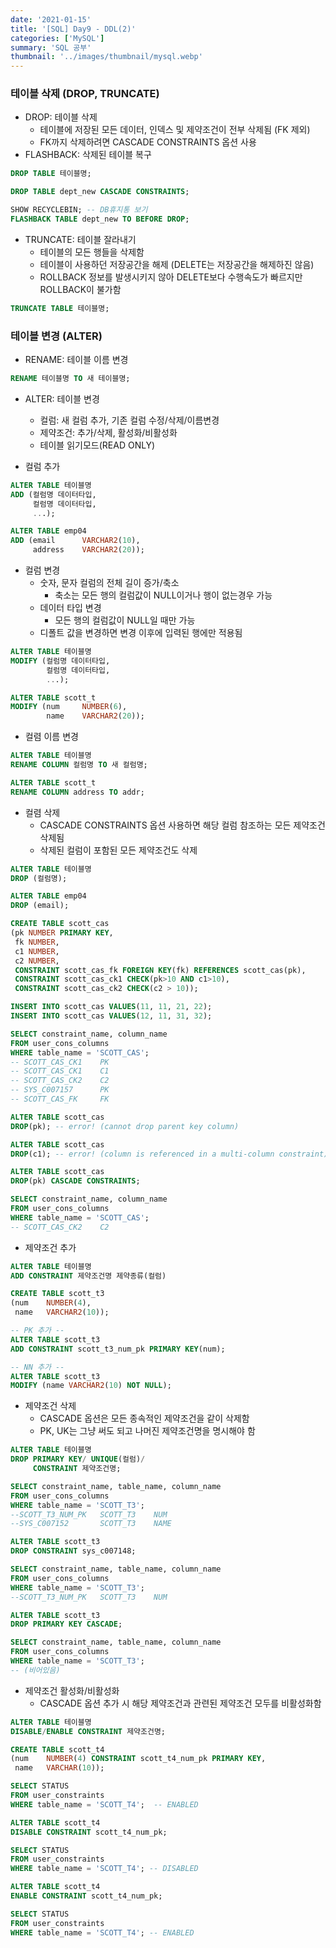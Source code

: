 ```yaml
---
date: '2021-01-15'
title: '[SQL] Day9 - DDL(2)'
categories: ['MySQL']
summary: 'SQL 공부'
thumbnail: '../images/thumbnail/mysql.webp'
---
```



### 테이블 삭제 (DROP, TRUNCATE)

- DROP: 테이블 삭제
	- 테이블에 저장된 모든 데이터, 인덱스 및 제약조건이 전부 삭제됨 (FK 제외)
	- FK까지 삭제하려면 CASCADE CONSTRAINTS 옵션 사용
- FLASHBACK: 삭제된 테이블 복구

```sql
DROP TABLE 테이블명;
```

```sql
DROP TABLE dept_new CASCADE CONSTRAINTS;

SHOW RECYCLEBIN; -- DB휴지통 보기
FLASHBACK TABLE dept_new TO BEFORE DROP;
```

- TRUNCATE: 테이블 잘라내기
	- 테이블의 모든 행들을 삭제함
	- 테이블이 사용하던 저장공간을 해제 (DELETE는 저장공간을 해제하진 않음)
	- ROLLBACK 정보를 발생시키지 않아 DELETE보다 수행속도가 빠르지만 ROLLBACK이 불가함

```sql
TRUNCATE TABLE 테이블명;
```


### 테이블 변경 (ALTER)

- RENAME: 테이블 이름 변경

```sql
RENAME 테이블명 TO 새 테이블명;
```

- ALTER: 테이블 변경
	- 컬럼: 새 컬럼 추가, 기존 컬럼 수정/삭제/이름변경
	- 제약조건: 추가/삭제, 활성화/비활성화
	- 테이블 읽기모드(READ ONLY)

- 컬럼 추가

```sql
ALTER TABLE 테이블명
ADD (컬럼명 데이터타입,
	 컬럼명 데이터타입,
	 ...);
```

```sql
ALTER TABLE emp04
ADD (email		VARCHAR2(10),
	 address	VARCHAR2(20));
```

- 컬럼 변경
	- 숫자, 문자 컬럼의 전체 길이 증가/축소
		- 축소는 모든 행의 컬럼값이 NULL이거나 행이 없는경우 가능
	- 데이터 타입 변경
		- 모든 행의 컬럼값이 NULL일 때만 가능
	- 디폴트 값을 변경하면 변경 이후에 입력된 행에만 적용됨

```sql
ALTER TABLE 테이블명
MODIFY (컬럼명 데이터타입,
		컬럼명 데이터타입,
		...);
```

```sql
ALTER TABLE scott_t
MODIFY (num		NUMBER(6),
        name	VARCHAR2(20));
```

- 컬렴 이름 변경

```sql
ALTER TABLE 테이블명
RENAME COLUMN 컬럼명 TO 새 컬럼명;
```

```sql
ALTER TABLE scott_t
RENAME COLUMN address TO addr;
```

- 컬렴 삭제
	- CASCADE CONSTRAINTS 옵션 사용하면 해당 컬럼 참조하는 모든 제약조건 삭제됨
	- 삭제된 컬럼이 포함된 모든 제약조건도 삭제

```sql
ALTER TABLE 테이블명
DROP (컬럼명);
```

```sql
ALTER TABLE emp04
DROP (email);
```

```sql
CREATE TABLE scott_cas
(pk NUMBER PRIMARY KEY,
 fk NUMBER,
 c1 NUMBER,
 c2 NUMBER,
 CONSTRAINT scott_cas_fk FOREIGN KEY(fk) REFERENCES scott_cas(pk),
 CONSTRAINT scott_cas_ck1 CHECK(pk>10 AND c1>10),
 CONSTRAINT scott_cas_ck2 CHECK(c2 > 10));

INSERT INTO scott_cas VALUES(11, 11, 21, 22);
INSERT INTO scott_cas VALUES(12, 11, 31, 32);

SELECT constraint_name, column_name
FROM user_cons_columns
WHERE table_name = 'SCOTT_CAS';
-- SCOTT_CAS_CK1	PK
-- SCOTT_CAS_CK1	C1
-- SCOTT_CAS_CK2	C2
-- SYS_C007157		PK
-- SCOTT_CAS_FK		FK

ALTER TABLE scott_cas
DROP(pk); -- error! (cannot drop parent key column)

ALTER TABLE scott_cas
DROP(c1); -- error! (column is referenced in a multi-column constraint)

ALTER TABLE scott_cas
DROP(pk) CASCADE CONSTRAINTS;

SELECT constraint_name, column_name
FROM user_cons_columns
WHERE table_name = 'SCOTT_CAS';
-- SCOTT_CAS_CK2	C2
```

- 제약조건 추가

```sql
ALTER TABLE 테이블명
ADD CONSTRAINT 제약조건명 제약종류(컬럼)
```

```sql
CREATE TABLE scott_t3
(num    NUMBER(4),
 name   VARCHAR2(10));

-- PK 추가 --
ALTER TABLE scott_t3
ADD CONSTRAINT scott_t3_num_pk PRIMARY KEY(num);

-- NN 추가 --
ALTER TABLE scott_t3
MODIFY (name VARCHAR2(10) NOT NULL);
```

- 제약조건 삭제
	- CASCADE 옵션은 모든 종속적인 제약조건을 같이 삭제함
	- PK, UK는 그냥 써도 되고 나머진 제약조건명을 명시해야 함

```sql
ALTER TABLE 테이블명
DROP PRIMARY KEY/ UNIQUE(컬럼)/
	 CONSTRAINT 제약조건명;
```

```sql
SELECT constraint_name, table_name, column_name
FROM user_cons_columns
WHERE table_name = 'SCOTT_T3';
--SCOTT_T3_NUM_PK	SCOTT_T3	NUM
--SYS_C007152		SCOTT_T3	NAME

ALTER TABLE scott_t3
DROP CONSTRAINT sys_c007148;

SELECT constraint_name, table_name, column_name
FROM user_cons_columns
WHERE table_name = 'SCOTT_T3';
--SCOTT_T3_NUM_PK	SCOTT_T3	NUM

ALTER TABLE scott_t3
DROP PRIMARY KEY CASCADE;

SELECT constraint_name, table_name, column_name
FROM user_cons_columns
WHERE table_name = 'SCOTT_T3';
-- (비어있음)
```

- 제약조건 활성화/비활성화
	- CASCADE 옵션 추가 시 해당 제약조건과 관련된 제약조건 모두를 비활성화함

```sql
ALTER TABLE 테이블명
DISABLE/ENABLE CONSTRAINT 제약조건명;
```

```sql
CREATE TABLE scott_t4
(num    NUMBER(4) CONSTRAINT scott_t4_num_pk PRIMARY KEY,
 name   VARCHAR(10));

SELECT STATUS
FROM user_constraints
WHERE table_name = 'SCOTT_T4';  -- ENABLED

ALTER TABLE scott_t4
DISABLE CONSTRAINT scott_t4_num_pk;

SELECT STATUS
FROM user_constraints
WHERE table_name = 'SCOTT_T4'; -- DISABLED

ALTER TABLE scott_t4
ENABLE CONSTRAINT scott_t4_num_pk;

SELECT STATUS
FROM user_constraints
WHERE table_name = 'SCOTT_T4'; -- ENABLED
```

